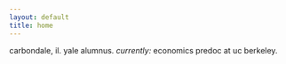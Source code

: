 ```yaml
---
layout: default
title: home
---
```


carbondale, il.
yale alumnus.
*currently:* economics predoc at uc berkeley.
